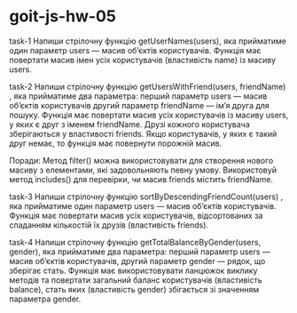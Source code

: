 # goit-js-hw-05

task-1 Напиши стрілочну функцію getUserNames(users), яка прийматиме один параметр users — масив об’єктів користувачів.
Функція має повертати масив імен усіх користувачів (властивість name) із масиву users.

task-2 Напиши стрілочну функцію getUsersWithFriend(users, friendName) , яка прийматиме два параметра: перший параметр
users — масив об’єктів користувачів другий параметр friendName — ім’я друга для пошуку. Функція має повертати масив усіх
користувачів із масиву users, у яких є друг з іменем friendName. Друзі кожного користувача зберігаються у властивості
friends. Якщо користувачів, у яких є такий друг немає, то функція має повернути порожній масив.

Поради: Метод filter() можна використовувати для створення нового масиву з елементами, які задовольняють певну умову.
Використовуй метод includes() для перевірки, чи масив friends містить friendName.

task-3 Напиши стрілочну функцію sortByDescendingFriendCount(users) , яка прийматиме один параметр users — масив об’єктів
користувачів. Функція має повертати масив усіх користувачів, відсортованих за спаданням кількостій їх друзів
(властивість friends).

task-4 Напиши стрілочну функцію getTotalBalanceByGender(users, gender), яка прийматиме два параметра: перший параметр
users — масив об’єктів користувачів, другий параметр gender — рядок, що зберігає стать. Функція має використовувати
ланцюжок виклику методів та повертати загальний баланс користувачів (властивість balance), стать яких (властивість
gender) збігається зі значенням параметра gender.
